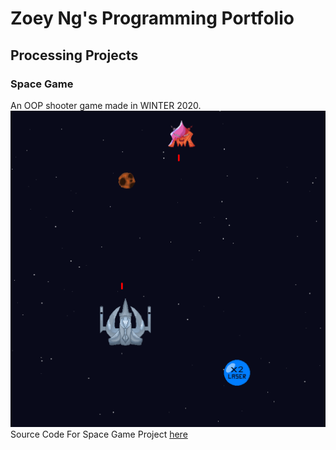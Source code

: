 # Zoey Ng's Programming Portfolio
## Processing Projects
### Space Game
An OOP shooter game made in WINTER 2020.
![SpaceGame](https://github.com/Zoeyng9616/CP_Portfolio/blob/gh-pages/images/SpaceGame.png?raw=true)
Source Code For Space Game Project [here](https://github.com/Zoeyng9616/CP_Portfolio/tree/gh-pages/src/SpaceGame)

